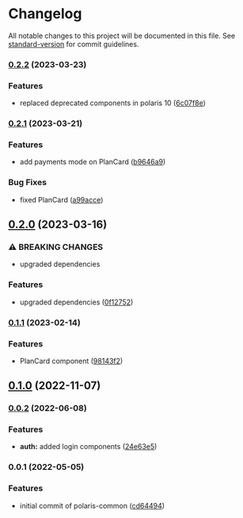 # Changelog

All notable changes to this project will be documented in this file. See [standard-version](https://github.com/conventional-changelog/standard-version) for commit guidelines.

### [0.2.2](https://github.com/shop3/polaris-common/compare/v0.2.1...v0.2.2) (2023-03-23)


### Features

* replaced deprecated components in polaris 10 ([6c07f8e](https://github.com/shop3/polaris-common/commit/6c07f8e3f9d60ddc110b85848eb8eb84030e2d97))

### [0.2.1](https://github.com/shop3/polaris-common/compare/v0.2.0...v0.2.1) (2023-03-21)


### Features

* add payments mode on PlanCard ([b9646a9](https://github.com/shop3/polaris-common/commit/b9646a9778cd3e5e6c6cdec8a3563facccc744fe))


### Bug Fixes

* fixed PlanCard ([a99acce](https://github.com/shop3/polaris-common/commit/a99acce7e364731b4ac71ef91a67e6e04020740b))

## [0.2.0](https://github.com/shop3/polaris-common/compare/v0.1.1...v0.2.0) (2023-03-16)


### ⚠ BREAKING CHANGES

* upgraded dependencies

### Features

* upgraded dependencies ([0f12752](https://github.com/shop3/polaris-common/commit/0f12752f487b9108f12e6a8222c6ae8300eff31d))

### [0.1.1](https://github.com/shop3/polaris-common/compare/v0.1.0...v0.1.1) (2023-02-14)


### Features

* PlanCard component ([98143f2](https://github.com/shop3/polaris-common/commit/98143f2abf450287e218d6a14f192f38a636dbe6))

## [0.1.0](https://github.com/shop3/polaris-common/compare/v0.0.2...v0.1.0) (2022-11-07)

### [0.0.2](https://github.com/shop3/polaris-common/compare/v0.0.1...v0.0.2) (2022-06-08)


### Features

* **auth:** added login components ([24e63e5](https://github.com/shop3/polaris-common/commit/24e63e5263a0f3ca992ecb22e2318788bd889af8))

### 0.0.1 (2022-05-05)


### Features

* initial commit of polaris-common ([cd64494](https://github.com/shop3/polaris-common/commit/cd64494489ab1f6e458828c730fded37a2a5f571))
